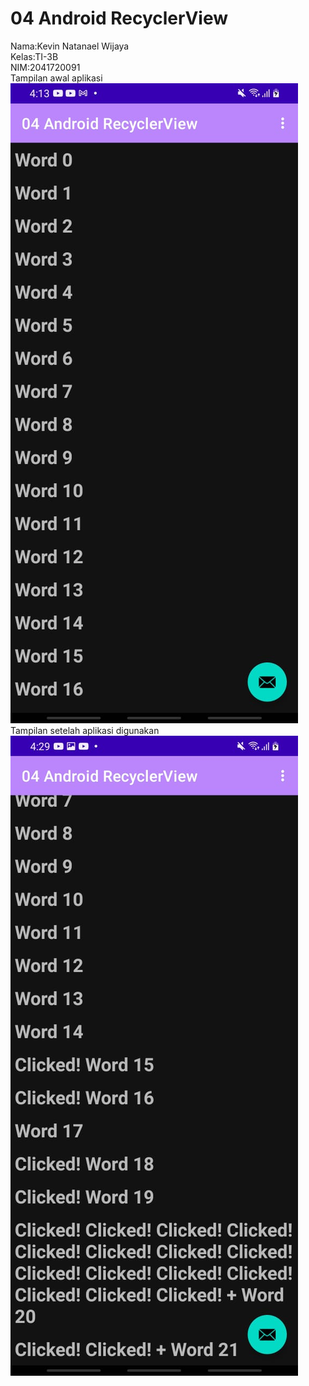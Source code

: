 # 04 Android RecyclerView
Nama:Kevin Natanael Wijaya  
Kelas:TI-3B  
NIM:2041720091  
Tampilan awal aplikasi  
![Screenshot](img/ss01.jpeg)  
Tampilan setelah aplikasi digunakan
![Screenshot02](img/ss02.jpeg)  
